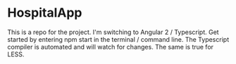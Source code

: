 # HospitalApp
This is a repo for the project.
I'm switching to Angular 2 / Typescript. Get started by entering npm start in the terminal / command line. The Typescript compiler is automated and will watch for changes. The same is true for LESS.